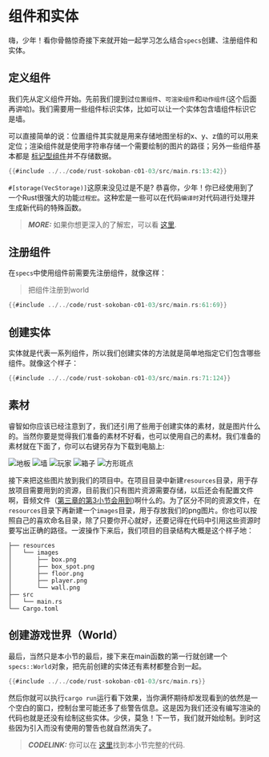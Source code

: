 # 组件和实体
嗨，少年！看你骨骼惊奇接下来就开始一起学习怎么结合`specs`创建、注册组件和实体。

## 定义组件
我们先从定义组件开始。先前我们提到过`位置组件`、`可渲染组件`和`动作组件`(这个后面再讲哈)。我们需要用一些组件标识实体，比如可以让一个实体包含墙组件标识它是墙。

可以直接简单的说：位置组件其实就是用来存储地图坐标的x、y、z值的可以用来定位；渲染组件就是使用字符串存储一个需要绘制的图片的路径；另外一些组件基本都是 [标记型组件](https://specs.amethyst.rs/docs/tutorials/11_advanced_component.html?highlight=marker#marker-components)并不存储数据。


```rust
{{#include ../../code/rust-sokoban-c01-03/src/main.rs:13:42}}
```

`#[storage(VecStorage)]`这原来没见过是不是? 恭喜你，少年！你已经使用到了一个Rust很强大的功能`过程宏`。这种宏是一些可以在代码`编译时`对代码进行处理并生成新代码的特殊函数。

> **_MORE:_**  如果你想更深入的了解宏，可以看 [这里](https://doc.rust-lang.org/book/ch19-06-macros.html).

## 注册组件
在`specs`中使用组件前需要先注册组件，就像这样：

> 把组件注册到world

```rust
{{#include ../../code/rust-sokoban-c01-03/src/main.rs:61:69}}
```

## 创建实体
实体就是代表一系列组件，所以我们创建实体的方法就是简单地指定它们包含哪些组件。就像这个样子：

```rust
{{#include ../../code/rust-sokoban-c01-03/src/main.rs:71:124}}
```

## 素材

睿智如你应该已经注意到了，我们还引用了些用于创建实体的素材，就是图片什么的。当然你要是觉得我们准备的素材不好看，也可以使用自己的素材。我们准备的素材就在下面了，你可以右键另存为下载到电脑上:

![地板](../images/floor.png)
![墙](../images/wall.png)
![玩家](../images/player.png)
![箱子](../images/box.png)
![方形斑点](../images/box_spot.png)

接下来把这些图片放到我们的项目中。在项目目录中新建`resources`目录，用于存放项目需要用到的资源，目前我们只有图片资源需要存储，以后还会有配置文件啊，音频文件（[第三章的第3小节会用到](/c03-03-sounds-events.html))啊什么的。为了区分不同的资源文件，在`resources`目录下再新建一个`images`目录，用于存放我们的png图片。你也可以按照自己的喜欢命名目录，除了只要你开心就好，还要记得在代码中引用这些资源时要写出正确的路径。一波操作下来后，我们项目的目录结构大概是这个样子地：

```
├── resources
│   └── images
│       ├── box.png
│       ├── box_spot.png
│       ├── floor.png
│       ├── player.png
│       └── wall.png
├── src
│   └── main.rs
└── Cargo.toml
```

## 创建游戏世界（World）
最后，当然只是本小节的最后，接下来在main函数的第一行就创建一个`specs::World`对象，把先前创建的实体还有素材都整合到一起。

```rust
{{#include ../../code/rust-sokoban-c01-03/src/main.rs}}
```

然后你就可以执行`cargo run`运行看下效果，当你满怀期待却发现看到的依然是一个空白的窗口，控制台里可能还多了些警告信息。这是因为我们还没有编写渲染的代码也就是还没有绘制这些实体。少侠，莫急！下一节，我们就开始绘制。到时这些因为引入而没有使用的警告也就自然消失了。

> **_CODELINK:_**  你可以在 [这里](https://github.com/iolivia/rust-sokoban/tree/master/code/rust-sokoban-c01-03)找到本小节完整的代码.
